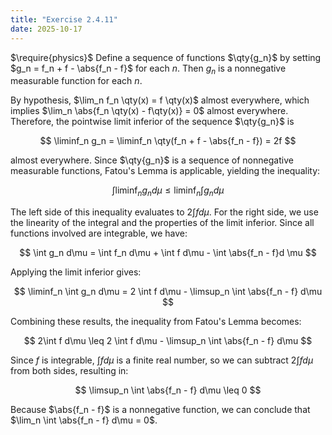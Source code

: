 ```yaml
---
title: "Exercise 2.4.11"
date: 2025-10-17
---
```

$\require{physics}$
Define a sequence of functions $\qty{g_n}$ by setting $g_n = f_n + f - \abs{f_n - f}$ for each $n$. 
Then $g_n$ is a nonnegative measurable function for each $n$. 

By hypothesis, $\lim_n f_n \qty(x) = f \qty(x)$ almost everywhere, which implies $\lim_n \abs{f_n \qty(x) - f\qty(x)} = 0$ almost everywhere. 
Therefore, the pointwise limit inferior of the sequence $\qty{g_n}$ is

$$
  \liminf_n g_n = \liminf_n \qty(f_n + f - \abs{f_n - f}) = 2f
$$

almost everywhere. 
Since $\qty{g_n}$ is a sequence of nonnegative measurable functions, Fatou's Lemma is applicable, yielding the inequality:

$$
  \int \liminf_n g_n d\mu \leq \liminf_n \int g_n d\mu
$$

The left side of this inequality evaluates to $2 \int f d\mu$. 
For the right side, we use the linearity of the integral and the properties of the limit inferior. 
Since all functions involved are integrable, we have:

$$
  \int g_n d\mu = \int f_n d\mu + \int f d\mu - \int \abs{f_n - f}d \mu
$$

Applying the limit inferior gives:

$$
  \liminf_n \int g_n d\mu = 2 \int f d\mu - \limsup_n \int \abs{f_n - f} d\mu
$$

Combining these results, the inequality from Fatou's Lemma becomes:

$$
  2\int f d\mu \leq 2 \int f d\mu - \limsup_n \int \abs{f_n - f} d\mu
$$

Since $f$ is integrable, $\int f d\mu$ is a finite real number, so we can subtract $2\int f d\mu$ from both sides, resulting in:

$$
  \limsup_n \int \abs{f_n - f} d\mu \leq 0
$$

Because $\abs{f_n - f}$ is a nonnegative function, we can conclude that $\lim_n \int \abs{f_n - f} d\mu = 0$.
